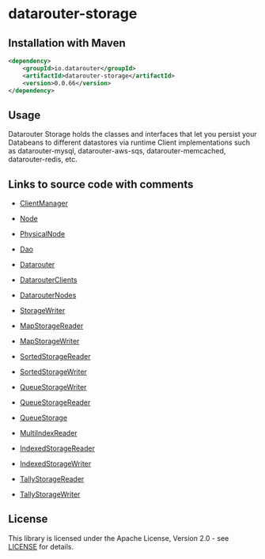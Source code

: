 # datarouter-storage

## Installation with Maven

```xml
<dependency>
	<groupId>io.datarouter</groupId>
	<artifactId>datarouter-storage</artifactId>
	<version>0.0.66</version>
</dependency>
```

## Usage

Datarouter Storage holds the classes and interfaces that let you persist your Databeans to different datastores via
 runtime Client implementations such as datarouter-mysql, datarouter-aws-sqs, datarouter-memcached,
 datarouter-redis, etc.

## Links to source code with comments

- [ClientManager](./src/main/java/io/datarouter/storage/client/ClientManager.java)
- [Node](./src/main/java/io/datarouter/storage/node/Node.java)
- [PhysicalNode](./src/main/java/io/datarouter/storage/node/type/physical/PhysicalNode.java)
- [Dao](./src/main/java/io/datarouter/storage/dao/Dao.java)

- [Datarouter](./src/main/java/io/datarouter/storage/Datarouter.java)
- [DatarouterClients](./src/main/java/io/datarouter/storage/client/DatarouterClients.java)
- [DatarouterNodes](./src/main/java/io/datarouter/storage/node/DatarouterNodes.java)

- [StorageWriter](./src/main/java/io/datarouter/storage/node/op/raw/write/StorageWriter.java)

- [MapStorageReader](./src/main/java/io/datarouter/storage/node/op/raw/read/MapStorageReader.java)
- [MapStorageWriter](./src/main/java/io/datarouter/storage/node/op/raw/write/MapStorageWriter.java)

- [SortedStorageReader](./src/main/java/io/datarouter/storage/node/op/raw/read/SortedStorageReader.java)
- [SortedStorageWriter](./src/main/java/io/datarouter/storage/node/op/raw/write/SortedStorageWriter.java)

- [QueueStorageWriter](./src/main/java/io/datarouter/storage/node/op/raw/write/QueueStorageWriter.java)
- [QueueStorageReader](./src/main/java/io/datarouter/storage/node/op/raw/read/QueueStorageReader.java)
- [QueueStorage](./src/main/java/io/datarouter/storage/node/op/raw/QueueStorage.java)

- [MultiIndexReader](./src/main/java/io/datarouter/storage/node/op/index/MultiIndexReader.java)

- [IndexedStorageReader](./src/main/java/io/datarouter/storage/node/op/raw/read/IndexedStorageReader.java)
- [IndexedStorageWriter](./src/main/java/io/datarouter/storage/node/op/raw/write/IndexedStorageWriter.java)

- [TallyStorageReader](./src/main/java/io/datarouter/storage/node/op/raw/read/TallyStorageReader.java)
- [TallyStorageWriter](./src/main/java/io/datarouter/storage/node/op/raw/write/TallyStorageWriter.java)

## License

This library is licensed under the Apache License, Version 2.0 - see [LICENSE](../LICENSE) for details.
